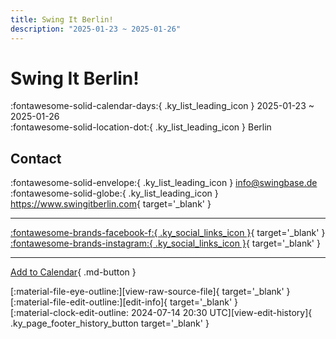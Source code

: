 ```yaml
---
title: Swing It Berlin!
description: "2025-01-23 ~ 2025-01-26"
---
```


# Swing It Berlin! 

:fontawesome-solid-calendar-days:{ .ky_list_leading_icon } 2025-01-23 ~ 2025-01-26  
:fontawesome-solid-location-dot:{ .ky_list_leading_icon } Berlin  

## Contact

:fontawesome-solid-envelope:{ .ky_list_leading_icon } <info@swingbase.de>  
:fontawesome-solid-globe:{ .ky_list_leading_icon } <https://www.swingitberlin.com>{ target='_blank' }  

---

 [:fontawesome-brands-facebook-f:{ .ky_social_links_icon }](https://www.facebook.com/SwingBase){ target='_blank' } [:fontawesome-brands-instagram:{ .ky_social_links_icon }](https://instagram.com/swingbase){ target='_blank' }

---

[Add to Calendar](https://swing.news/ics/en/2025/de/swing-it-berlin-2025.ics){ .md-button }

<div class="ky_page_footer" markdown>
<div class="ky_page_footer_trailing" markdown="span">
[:material-file-eye-outline:][view-raw-source-file]{ target='_blank' }
[:material-file-edit-outline:][edit-info]{ target='_blank' }
</div>
<div class="ky_page_footer_leading" markdown="span">
[:material-clock-edit-outline: 2024-07-14 20:30 UTC][view-edit-history]{ .ky_page_footer_history_button target='_blank' }
</div>
</div>

[view-raw-source-file]: https://github.com/swingdance/events/blob/main/2025/de/swing-it-berlin-2025.json "View Raw Source File"
[edit-info]: https://github.com/swingdance/events/issues/new?assignees=&labels=update+event&projects=&template=03-update_entity.yml&title=%5B2025%2Fde%5D%20Swing%20It%20Berlin%21&region=de&year=2025&id=swing-it-berlin-2025&name=Swing%20It%20Berlin%21&org_id= "Edit Info"

[view-edit-history]: https://github.com/swingdance/events/commits/main/2025/de/swing-it-berlin-2025.json "View Edit History"
